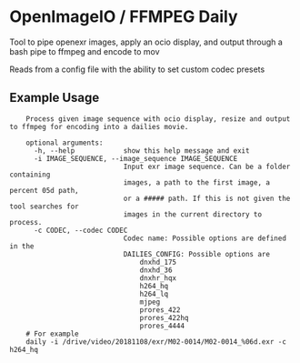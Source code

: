 # OpenImageIO / FFMPEG Daily

Tool to pipe openexr images, apply an ocio display, and output through a bash pipe to ffmpeg and encode to mov

Reads from a config file with the ability to set custom codec presets

## Example Usage
	
```
	Process given image sequence with ocio display, resize and output to ffmpeg for encoding into a dailies movie.

	optional arguments:
	  -h, --help            show this help message and exit
	  -i IMAGE_SEQUENCE, --image_sequence IMAGE_SEQUENCE
	                        Input exr image sequence. Can be a folder containing
	                        images, a path to the first image, a percent 05d path,
	                        or a ##### path. If this is not given the tool searches for
	                        images in the current directory to process.
	  -c CODEC, --codec CODEC
	                        Codec name: Possible options are defined in the
	                        DAILIES_CONFIG: Possible options are
								dnxhd_175
								dnxhd_36
								dnxhr_hqx
								h264_hq
								h264_lq
								mjpeg
								prores_422
								prores_422hq
								prores_4444
	# For example
	daily -i /drive/video/20181108/exr/M02-0014/M02-0014_%06d.exr -c h264_hq

```